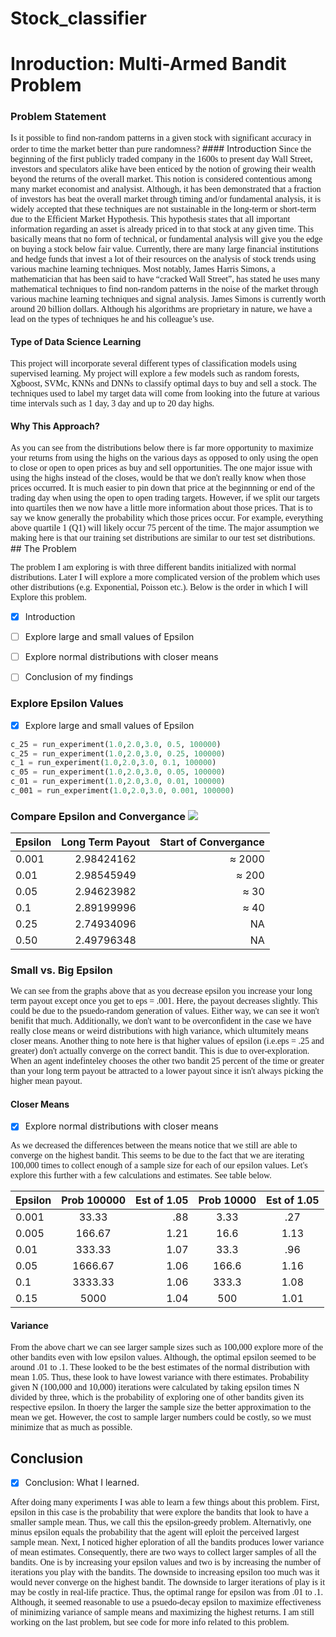 # Stock_classifier


# Inroduction: Multi-Armed Bandit Problem

### Problem Statement
<span style="font-family:Papyrus"> 
Is it possible to find non-random patterns in a given stock with significant accuracy in order to time the market better than pure randomness?
</span>
#### Introduction

<span style="font-family:Papyrus"> 
Since the beginning of the first publicly traded company in the 1600s to present day Wall Street, investors and speculators alike have been enticed by the notion of growing their wealth beyond the returns of the overall market. This notion is considered contentious among many market economist and analysist. Although, it has been demonstrated that a fraction of investors has beat the overall market through timing and/or fundamental analysis, it is widely accepted that these techniques are not sustainable in the long-term or short-term due to the Efficient Market Hypothesis. This hypothesis states that all important information regarding an asset is already priced in to that stock at any given time. This basically means that no form of technical, or fundamental analysis will give you the edge on buying a stock below fair value. Currently, there are many large financial institutions and hedge funds that invest a lot of their resources on the analysis of stock trends using various machine learning techniques. Most notably, James Harris Simons, a mathematician that has been said to have “cracked Wall Street”, has stated he uses many mathematical techniques to find non-random patterns in the noise of the market through various machine learning techniques and signal analysis. James Simons is currently worth around 20 billion dollars. Although his algorithms are proprietary in nature, we have a lead on the types of techniques he and his colleague’s use.

</span>

#### Type of Data Science Learning

<span style="font-family:Papyrus"> 
This project will incorporate several different types of classification models using supervised learning. My project will explore a few models such as random forests, Xgboost, SVMc, KNNs and DNNs to classify optimal days to buy and sell a stock. The techniques used to label my target data will come from looking into the future at various time intervals such as 1 day, 3 day and up to 20 day highs.

</span>

#### Why This Approach?

<span style="font-family:Papyrus"> 
As you can see from the distributions below there is far more opportunity to maximize your returns from using the highs on the various days as opposed to only using the open to close or open to open prices as buy and sell opportunities. The one major issue with using the highs instead of the closes, would be that we don't really know when those prices occurred. It is much easier to pin down that price at the beginnning or end of the trading day when using the open to open trading targets. However, if we split our targets into quartiles then we now have a little more information about those prices. That is to say we know generally the probability which those prices occur. For example, everything above quartile 1 (Q1) will likely occur 75 percent of the time. The major assumption we making here is that our training set distributions are similar to our test set distributions. 
</span>
## The Problem

<span style="font-family:Papyrus"> The problem I am exploring is with three different bandits initialized with normal distributions. Later I will explore a more complicated version of the problem which uses other distributions (e.g. Exponential, Poisson etc.). Below is the order in which I will Explore this problem.
</span>

- [x] Introduction
- [ ] Explore large and small values of Epsilon
- [ ] Explore normal distributions with closer means
- [ ] Conclusion of my findings


### Explore Epsilon Values
- [x] Explore large and small values of Epsilon

```python
c_25 = run_experiment(1.0,2.0,3.0, 0.5, 100000)
c_25 = run_experiment(1.0,2.0,3.0, 0.25, 100000)
c_1 = run_experiment(1.0,2.0,3.0, 0.1, 100000)
c_05 = run_experiment(1.0,2.0,3.0, 0.05, 100000)
c_01 = run_experiment(1.0,2.0,3.0, 0.01, 100000)
c_001 = run_experiment(1.0,2.0,3.0, 0.001, 100000)

```
<p align="center">
  <h3>Compare Epsilon and Convergance </>
  <img src="graphs_bandit_1.png" )
</p>

<div>
  
| Epsilon       | Long Term Payout   | Start of Convergance |
| ------------- |:------------------:| --------------------:|
| 0.001         |   2.98424162       |    ≈ 2000            |
| 0.01          |   2.98545949       |    ≈ 200             |
| 0.05          |   2.94623982       |    ≈ 30              |
| 0.1           |   2.89199996       |    ≈ 40              |
| 0.25          |   2.74934096       |    NA                |
| 0.50          |   2.49796348       |    NA                |

</div>


### Small vs. Big Epsilon
<span style="font-family:Papyrus"> We can see from the graphs above that as you decrease epsilon you increase your long term payout except once you get to eps = .001. Here, the payout decreases slightly. This could be due  to the psuedo-random generation of values. Either way, we can see it won't benifit that much. Additionally, we don't want to be overconfident in the case we have really close means or weird distributions with high variance, which ultumitely means closer means. Another thing to note here is that higher values of epsilon (i.e.eps = .25 and greater) don't actually converge on the correct bandit. This is due to over-exploration. When an agent indefinteley chooses the other two bandit 25 percent of the time or greater than your long term payout be attracted to a lower payout since it isn't always picking the higher mean payout.
</span>

#### Closer Means 
- [x] Explore normal distributions with closer means

<span style="font-family:Papyrus"> As we decreased the differences between the means notice that we still are able to converge on the highest bandit. This seems to be due to the fact that we are iterating 100,000 times to collect enough of a sample size for each of our epsilon values. Let's explore this further with a few calculations and estimates. See table below.
</span>

| Epsilon | Prob 100000 | Est of 1.05 |Prob 10000| Est of 1.05 |
| ------- |:-----------:| -----------:|:--------:|:-----------:|
| 0.001   |      33.33  |     .88     |   3.33   |    .27      |
| 0.005   |      166.67 |    1.21     |  16.6    |   1.13      |
| 0.01    |     333.33  |    1.07     |  33.3    |   .96       |
| 0.05    |    1666.67  |    1.06     |  166.6   |   1.16      |
| 0.1     |    3333.33  |    1.06     |  333.3   |   1.08      |
| 0.15    |      5000   |    1.04     |  500     |   1.01      |
#### Variance
<span style="font-family:Papyrus"> From the above chart we can see larger sample sizes such as 100,000 explore more of the other bandits even with low epsilon values. Although, the optimal epsilon seemed to be around .01 to .1. These looked to be the best estimates of the normal distribution with mean 1.05. Thus, these look to have lowest variance with there estimates. Probability given N (100,000 and 10,000) iterations were calculated by taking epsilon times N divided by three, which is the probability of exploring one of other bandits given its respective epsilon. In thoery the larger the sample size the better approximation to the mean we get. However, the cost to sample larger numbers could be costly, so we must minimize that as much as possible.
</span>


## Conclusion
- [x] Conclusion: What I learned.

<span style="font-family:Papyrus"> After doing many experiments I was able to learn a few things about this problem. First, epsilon in this case is the probability that were explore the bandits that look to have a smaller sample mean. Thus, we call this the epsilon-greedy problem. Alternativly, one minus epsilon equals the probability that the agent will eploit the perceived largest sample mean. Next, I noticed higher eploration of all the bandits produces lower variance of mean estimates. Consequently, there are two ways to collect larger samples of all the bandits. One is by increasing your epsilon values and two is by increasing the number of iterations you play with the bandits. The downside to increasing epsilon too much was it would never converge on the highest bandit. The downside to larger iterations of play is it may be costly in real-life practice. Thus, the optimal range for epsilon was from .01 to .1. Although, it seemed reasonable to use a psuedo-decay epsilon to maximize effectiveness of minimizing variance of sample means and maximizing the highest returns. I am still working on the last problem, but see code for more info related to this problem.  
</span>


